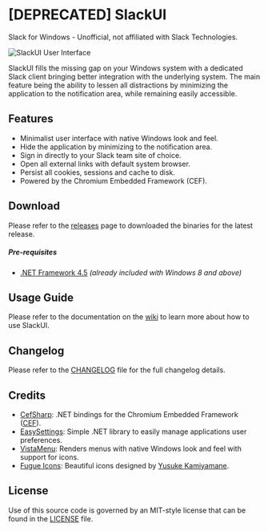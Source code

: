 # [DEPRECATED] SlackUI

Slack for Windows - Unofficial, not affiliated with Slack Technologies.

![SlackUI User Interface](https://static.ricardoamaral.net/images/screenshots/slackui.jpg)

SlackUI fills the missing gap on your Windows system with a dedicated Slack client bringing better integration with the underlying system. The main feature being the ability to lessen all distractions by minimizing the application to the notification area, while remaining easily accessible.

## Features

 - Minimalist user interface with native Windows look and feel.
 - Hide the application by minimizing to the notification area.
 - Sign in directly to your Slack team site of choice.
 - Open all external links with default system browser.
 - Persist all cookies, sessions and cache to disk.
 - Powered by the Chromium Embedded Framework (CEF).

## Download

Please refer to the [releases](https://github.com/rfgamaral/SlackUI/releases) page to downloaded the binaries for the latest release.

##### Pre-requisites

 - [.NET Framework 4.5](http://www.microsoft.com/en-us/download/details.aspx?id=42643) _(already included with Windows 8 and above)_

## Usage Guide

Please refer to the documentation on the [wiki](https://github.com/rfgamaral/SlackUI/wiki) to learn more about how to use SlackUI.

## Changelog

Please refer to the [CHANGELOG](CHANGELOG.md) file for the full changelog details.

## Credits

 - [CefSharp](https://github.com/cefsharp/CefSharp): .NET bindings for the Chromium Embedded Framework ([CEF](https://code.google.com/p/chromiumembedded)).
 - [EasySettings](https://github.com/rfgamaral/EasySettings): Simple .NET library to easily manage applications user preferences.
 - [VistaMenu](http://wyday.com/vistamenu): Renders menus with native Windows look and feel with support for icons.
 - [Fugue Icons](https://github.com/yusukekamiyamane/fugue-icons): Beautiful icons designed by [Yusuke Kamiyamane](http://p.yusukekamiyamane.com).

## License

Use of this source code is governed by an MIT-style license that can be found in the [LICENSE](LICENSE) file.
